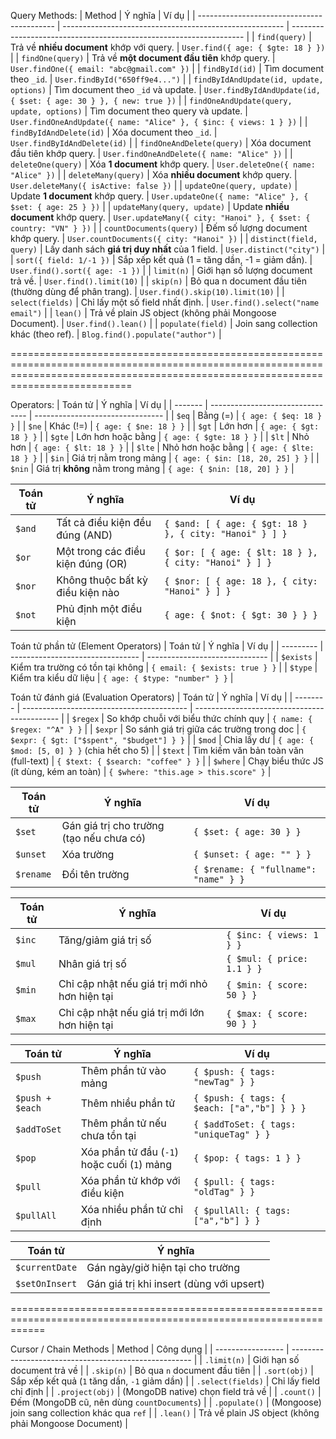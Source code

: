 Query Methods:
| Method                                     | Ý nghĩa                                                 | Ví dụ                                                              |
| ------------------------------------------ | ------------------------------------------------------- | ------------------------------------------------------------------ |
| `find(query)`                              | Trả về **nhiều document** khớp với query.               | `User.find({ age: { $gte: 18 } })`                                 |
| `findOne(query)`                           | Trả về **một document đầu tiên** khớp query.            | `User.findOne({ email: "abc@gmail.com" })`                         |
| `findById(id)`                             | Tìm document theo `_id`.                                | `User.findById("650ff9e4...")`                                     |
| `findByIdAndUpdate(id, update, options)`   | Tìm document theo `_id` và update.                      | `User.findByIdAndUpdate(id, { $set: { age: 30 } }, { new: true })` |
| `findOneAndUpdate(query, update, options)` | Tìm document theo query và update.                      | `User.findOneAndUpdate({ name: "Alice" }, { $inc: { views: 1 } })` |
| `findByIdAndDelete(id)`                    | Xóa document theo `_id`.                                | `User.findByIdAndDelete(id)`                                       |
| `findOneAndDelete(query)`                  | Xóa document đầu tiên khớp query.                       | `User.findOneAndDelete({ name: "Alice" })`                         |
| `deleteOne(query)`                         | Xóa **1 document** khớp query.                          | `User.deleteOne({ name: "Alice" })`                                |
| `deleteMany(query)`                        | Xóa **nhiều document** khớp query.                      | `User.deleteMany({ isActive: false })`                             |
| `updateOne(query, update)`                 | Update **1 document** khớp query.                       | `User.updateOne({ name: "Alice" }, { $set: { age: 25 } })`         |
| `updateMany(query, update)`                | Update **nhiều document** khớp query.                   | `User.updateMany({ city: "Hanoi" }, { $set: { country: "VN" } })`  |
| `countDocuments(query)`                    | Đếm số lượng document khớp query.                       | `User.countDocuments({ city: "Hanoi" })`                           |
| `distinct(field, query)`                   | Lấy danh sách **giá trị duy nhất** của 1 field.         | `User.distinct("city")`                                            |
| `sort({ field: 1/-1 })`                    | Sắp xếp kết quả (1 = tăng dần, -1 = giảm dần).          | `User.find().sort({ age: -1 })`                                    |
| `limit(n)`                                 | Giới hạn số lượng document trả về.                      | `User.find().limit(10)`                                            |
| `skip(n)`                                  | Bỏ qua n document đầu tiên (thường dùng để phân trang). | `User.find().skip(10).limit(10)`                                   |
| `select(fields)`                           | Chỉ lấy một số field nhất định.                         | `User.find().select("name email")`                                 |
| `lean()`                                   | Trả về plain JS object (không phải Mongoose Document).  | `User.find().lean()`                                               |
| `populate(field)`                          | Join sang collection khác (theo ref).                   | `Blog.find().populate("author")`                                   |


=======================================================================================================================================================================================


Operators:
| Toán tử | Ý nghĩa                          | Ví dụ                            |
| ------- | -------------------------------- | -------------------------------- |
| `$eq`   | Bằng (=)                         | `{ age: { $eq: 18 } }`           |
| `$ne`   | Khác (!=)                        | `{ age: { $ne: 18 } }`           |
| `$gt`   | Lớn hơn                          | `{ age: { $gt: 18 } }`           |
| `$gte`  | Lớn hơn hoặc bằng                | `{ age: { $gte: 18 } }`          |
| `$lt`   | Nhỏ hơn                          | `{ age: { $lt: 18 } }`           |
| `$lte`  | Nhỏ hơn hoặc bằng                | `{ age: { $lte: 18 } }`          |
| `$in`   | Giá trị nằm trong mảng           | `{ age: { $in: [18, 20, 25] } }` |
| `$nin`  | Giá trị **không** nằm trong mảng | `{ age: { $nin: [18, 20] } }`    |


| Toán tử | Ý nghĩa                           | Ví dụ                                                   |
| ------- | --------------------------------- | ------------------------------------------------------- |
| `$and`  | Tất cả điều kiện đều đúng (AND)   | `{ $and: [ { age: { $gt: 18 } }, { city: "Hanoi" } ] }` |
| `$or`   | Một trong các điều kiện đúng (OR) | `{ $or: [ { age: { $lt: 18 } }, { city: "Hanoi" } ] }`  |
| `$nor`  | Không thuộc bất kỳ điều kiện nào  | `{ $nor: [ { age: 18 }, { city: "Hanoi" } ] }`          |
| `$not`  | Phủ định một điều kiện            | `{ age: { $not: { $gt: 30 } } }`                        |


Toán tử phần tử (Element Operators)
| Toán tử   | Ý nghĩa                          | Ví dụ                          |
| --------- | -------------------------------- | ------------------------------ |
| `$exists` | Kiểm tra trường có tồn tại không | `{ email: { $exists: true } }` |
| `$type`   | Kiểm tra kiểu dữ liệu            | `{ age: { $type: "number" } }` |


Toán tử đánh giá (Evaluation Operators)
| Toán tử  | Ý nghĩa                                   | Ví dụ                                        |
| -------- | ----------------------------------------- | -------------------------------------------- |
| `$regex` | So khớp chuỗi với biểu thức chính quy     | `{ name: { $regex: "^A" } }`                 |
| `$expr`  | So sánh giá trị giữa các trường trong doc | `{ $expr: { $gt: ["$spent", "$budget"] } }`  |
| `$mod`   | Chia lấy dư                               | `{ age: { $mod: [5, 0] } }` (chia hết cho 5) |
| `$text`  | Tìm kiếm văn bản toàn văn (full-text)     | `{ $text: { $search: "coffee" } }`           |
| `$where` | Chạy biểu thức JS (ít dùng, kém an toàn)  | `{ $where: "this.age > this.score" }`        |


| Toán tử   | Ý nghĩa                                  | Ví dụ                                 |
| --------- | ---------------------------------------- | ------------------------------------- |
| `$set`    | Gán giá trị cho trường (tạo nếu chưa có) | `{ $set: { age: 30 } }`               |
| `$unset`  | Xóa trường                               | `{ $unset: { age: "" } }`             |
| `$rename` | Đổi tên trường                           | `{ $rename: { "fullname": "name" } }` |


| Toán tử | Ý nghĩa                                       | Ví dụ                      |
| ------- | --------------------------------------------- | -------------------------- |
| `$inc`  | Tăng/giảm giá trị số                          | `{ $inc: { views: 1 } }`   |
| `$mul`  | Nhân giá trị số                               | `{ $mul: { price: 1.1 } }` |
| `$min`  | Chỉ cập nhật nếu giá trị mới nhỏ hơn hiện tại | `{ $min: { score: 50 } }`  |
| `$max`  | Chỉ cập nhật nếu giá trị mới lớn hơn hiện tại | `{ $max: { score: 90 } }`  |


| Toán tử         | Ý nghĩa                                     | Ví dụ                                       |
| --------------- | ------------------------------------------- | ------------------------------------------- |
| `$push`         | Thêm phần tử vào mảng                       | `{ $push: { tags: "newTag" } }`             |
| `$push + $each` | Thêm nhiều phần tử                          | `{ $push: { tags: { $each: ["a","b"] } } }` |
| `$addToSet`     | Thêm phần tử nếu chưa tồn tại               | `{ $addToSet: { tags: "uniqueTag" } }`      |
| `$pop`          | Xóa phần tử đầu (`-1`) hoặc cuối (`1`) mảng | `{ $pop: { tags: 1 } }`                     |
| `$pull`         | Xóa phần tử khớp với điều kiện              | `{ $pull: { tags: "oldTag" } }`             |
| `$pullAll`      | Xóa nhiều phần tử chỉ định                  | `{ $pullAll: { tags: ["a","b"] } }`         |


| Toán tử        | Ý nghĩa                                  |
| -------------- | ---------------------------------------- |
| `$currentDate` | Gán ngày/giờ hiện tại cho trường         |
| `$setOnInsert` | Gán giá trị khi insert (dùng với upsert) |


==================================================================================================================


Cursor / Chain Methods
| Method            | Công dụng                                             |
| ----------------- | ----------------------------------------------------- |
| `.limit(n)`       | Giới hạn số document trả về                           |
| `.skip(n)`        | Bỏ qua `n` document đầu tiên                          |
| `.sort(obj)`      | Sắp xếp kết quả (`1` tăng dần, `-1` giảm dần)         |
| `.select(fields)` | Chỉ lấy field chỉ định                                |
| `.project(obj)`   | (MongoDB native) chọn field trả về                    |
| `.count()`        | Đếm (MongoDB cũ, nên dùng `countDocuments`)           |
| `.populate()`     | (Mongoose) join sang collection khác qua `ref`        |
| `.lean()`         | Trả về plain JS object (không phải Mongoose Document) |
